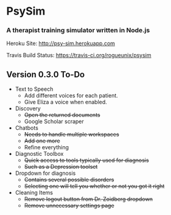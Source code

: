 # PsySim 
### A therapist training simulator written in Node.js

Heroku Site: http://psy-sim.herokuapp.com

Travis Build Status: https://travis-ci.org/rogueunix/psysim

## Version 0.3.0 To-Do
* Text to Speech
  * Add different voices for each patient.
  * Give Eliza a voice when enabled.
* Discovery
  * ~~Open the returned documents~~
  * Google Scholar scraper
* Chatbots
  * ~~Needs to handle multiple workspaces~~
  * ~~Add one more~~
  * Refine everything
* Diagnostic Toolbox
  * ~~Quick access to tools typically used for diagnosis~~
  * ~~Such as a Depression toolset~~
* Dropdown for diagnosis
  * ~~Contains several possible disorders~~
  * ~~Selecting one will tell you whether or not you got it right~~
* Cleaning Items
  * ~~Remove logout button from Dr. Zoidberg dropdown~~
  * ~~Remove unnecessary settings page~~
